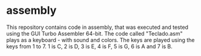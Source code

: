 # assembly


This repository contains code in assembly, that was executed and tested using  the GUI Turbo Assembler 64-bit. The code called "Teclado.asm" plays as a keyboard - with sound and colors. The keys are played using the keys from 1 to 7. 1 is C, 2 is D, 3 is E, 4 is F, 5 is G, 6 is A and 7 is B.
